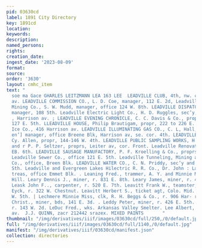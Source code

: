 ```yaml
---
pid: 03630cd
label: 1891 City Directory
key: 1891cd
location: 
keywords: 
description: 
named_persons: 
rights: 
creation_date: 
ingest_date: '2023-08-09'
format: 
source: 
order: '3630'
layout: cmhc_item
text: "                                                                         Ton
  soe ma Gace GHARLES LEITZMANN LEA 163 LEE  LEADVILLE CLUB, 4th, nw. cor. Harrison
  av. LEADVILLE COMMISSION CO., L. D. Coe, manager, 112 E. 2d, Leadville Consolidated
  Mining Co., S. W. Mudd, manager, office 124 W. 8th. LEADVILLE DISPATCH, P. A, Leonard,
  manager, 108 5th. Leadville Electric Light Co., H. D. Ruggles, sec’y, office 305
  , Harrison av. ; LEADVILLE EVENING CHRONICLE, C. C. Davis & Co., proprs, . 123 to
  127 E. 5th. LLEADVILLE HOUSE, Philip Brautigam, propr, 222 to 226 E. 3d. Leadville
  Ice Co., 416 Harrison av. LEADVILLE ILLUMINATING GAS CO., C. L, Hall, pres’t and
  en’] manager, office Breene Blk, Harrison av, se. cor. 4th. LEADVILLE O IBUS CO.,
  Cy. Allen, propr, 144-146 W. 4th. LEADVILLE PUBLIC SAMPLING WORKS, H. H. Norton
  and r P. P. Seltzer, proprs, Leiter av, cor. Front. Leadville Renovating Co., 105
  EB. 6th. LEADVILLE SAUSAGE MANUFACTORY, P. F. Kroelling & Co., proprs, 227 HE. 3d.
  Leadville Sewer Co., office 121 E. 5th. Leadville Tunneling, Mining and Drainage
  Co., office, Breen Blk. LEADVILLE WATER CO., C. N. Priddy, sec’y and supt, 121 .
  Sth. Leadville and Evergreen Lakes Hilectric R. R. Co., Dr. John : Law, sec’y and
  treas, office Emmet Blk. . Leaning Fred., trammer, A. Y. and Minnie Mines, r. Iron
  Hill. Leary Dennis J., miner, r. 831 E. 8th. Leary James, miner, r. 406 E. 6th,
  Leask John F.., carpenter, r. 520 E. 7th. Leavitt Frank W., teamster, J. W. Ten
  Eyck, r. 322 W. Chestnut. Leavitt Herbert S., ticket agt, Colo. Mid. Ry., r. 141
  W. 5th. | Lechmere Minnie Miss, clk, R. H. Beggs & Co., r. 906 Har- rison av. Lecke
  Christ., miner, bds, 141 E. 3d. . Leddy Peter, miner, r. 426 E. 5th. ' LeDuc Emil,
  r. 143 W. 2d. LeDuc Fred., wks. Arkansas Valley Smelter. Lee Albert, r. 320 Harrison
  av.  J.J. QUINN, zacr 212442 srazex. MIXED PAINTS       "
thumbnail: "/img/derivatives/iiif/images/03630cd/full/250,/0/default.jpg"
full: "/img/derivatives/iiif/images/03630cd/full/1140,/0/default.jpg"
manifest: "/img/derivatives/iiif/03630cd/manifest.json"
collection: directories
---
```

